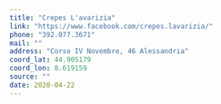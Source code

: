 ```yaml
---
title: "Crepes L'avarizia"
link: "https://www.facebook.com/crepes.lavarizia/"
phone: "392.077.3671"
mail: ""
address: "Corso IV Novembre, 46 Alessandria"
coord_lat: 44.905179
coord_lon: 8.619159
source: ""
date: 2020-04-22
---
```



